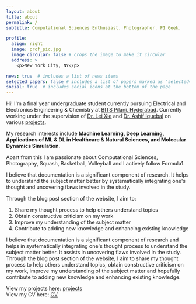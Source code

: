 ```yaml
---
layout: about
title: about
permalink: /
subtitle: Computational Sciences Enthusiast. Photographer. F1 Geek.

profile:
  align: right
  image: prof_pic.jpg
  image_circular: false # crops the image to make it circular
  address: >
    <p>New York City, NY</p>

news: true  # includes a list of news items
selected_papers: false # includes a list of papers marked as "selected={true}"
social: true  # includes social icons at the bottom of the page
---
```


Hi! I'm a final year undergraduate student currently pursuing Electrical and Electronics Engineering & Chemistry at [BITS Pilani, Hyderabad](https://www.bits-pilani.ac.in/hyderabad/). Currently working under the supervision of [Dr. Lei Xie](http://compsci.hunter.cuny.edu/~leixie/) and [Dr. Ashif Iquebal](https://sites.google.com/view/ashif-iquebal/) on various [projects](https://amiteshbadkul.github.io/projects/).

My research interests include **Machine Learning, Deep Learning, Applications of ML & DL in Healthcare & Natural Sciences, and Molecular Dynamics Simulation**.

Apart from this I am passionate about Computational Sciences, Photography, Squash, Basketball, Volleyball and I actively follow Formula1. <br />

I believe that documentation is a significant component of research. It helps to understand the subject matter better by systematically integrating one's thought and uncovering flaws involved in the study.

Through the blog post section of the website, I aim to:
1. Share my thought process to help others understand topics
2. Obtain constructive criticism on my work
3. Improve my understanding of the subject matter
4. Contribute to adding new knowledge and enhancing existing knowledge

I believe that documentation is a significant component of research and helps in systematically integrating one's thought process to understand the subject matter better. It assists in uncovering flaws involved in the study. Through the blog post section of the website, I aim to share my thought process to help others understand topics, obtain constructive criticism on my work, improve my understanding of the subject matter and hopefully contribute to adding new knowledge and enhancing existing knowledge.

View my projects here: [projects](https://amiteshbadkul.github.io/projects/)<br />
View my CV here: [CV](https://amiteshbadkul.github.io/cv/)<br />
